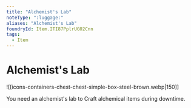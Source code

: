```yaml
---
title: "Alchemist's Lab"
noteType: ":luggage:"
aliases: "Alchemist's Lab"
foundryId: Item.ITI87PplrUG02Cnn
tags:
  - Item
---
```


# Alchemist's Lab
![[icons-containers-chest-chest-simple-box-steel-brown.webp|150]]

You need an alchemist's lab to Craft alchemical items during downtime.
